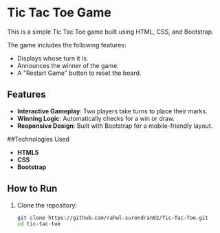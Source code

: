 # Tic Tac Toe Game

This is a simple Tic Tac Toe game built using HTML, CSS, and Bootstrap. 

The game includes the following features:
- Displays whose turn it is.
- Announces the winner of the game.
- A "Restart Game" button to reset the board.

## Features
- **Interactive Gameplay**: Two players take turns to place their marks.
- **Winning Logic**: Automatically checks for a win or draw.
- **Responsive Design**: Built with Bootstrap for a mobile-friendly layout.

##Technologies Used
- **HTML5**
- **CSS**
- **Bootstrap**

## How to Run
1. Clone the repository:
   ```bash
   git clone https://github.com/rahul-surendran02/Tic-Tac-Toe.git
   cd tic-tac-toe
